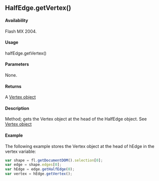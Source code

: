 ## HalfEdge.getVertex()

#### Availability

Flash MX 2004.

#### Usage

halfEdge.getVertex()

#### Parameters

None.

#### Returns

A [Vertex object](../Vertex_object/Vertex_summary.md)

#### Description

Method; gets the Vertex object at the head of the HalfEdge object. See [Vertex object](../Vertex_object/Vertex_summary.md)

#### Example

The following example stores the Vertex object at the head of hEdge in the vertex variable:

```javascript
var shape = fl.getDocumentDOM().selection[0];
var edge = shape.edges[0];
var hEdge = edge.getHalfEdge(0);
var vertex = hEdge.getVertex();
```
